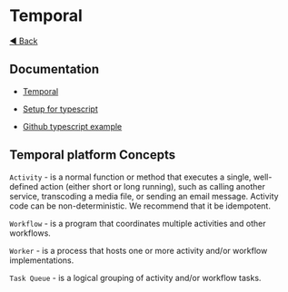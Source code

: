 # Temporal

[◀ Back](./index.md)


## Documentation

- [Temporal](https://docs.temporal.io/)

- [Setup for typescript](https://learn.temporal.io/getting_started/typescript/dev_environment/)

- [Github typescript example](https://github.com/temporalio/samples-typescript/tree/main)

## Temporal platform Concepts

`Activity` - is a normal function or method that executes a single, well-defined action (either short or long running), 
such as calling another service, transcoding a media file, or sending an email message. 
Activity code can be non-deterministic. We recommend that it be idempotent.

`Workflow` - is a program that coordinates multiple activities and other workflows.

`Worker` - is a process that hosts one or more activity and/or workflow implementations.

`Task Queue` - is a logical grouping of activity and/or workflow tasks.


